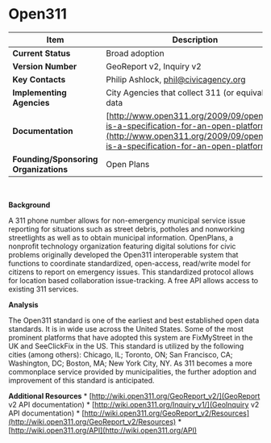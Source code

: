 # Open311
| Item | Description |
| --- | --- |
| **Current Status** | Broad adoption |
| **Version Number** | GeoReport v2, Inquiry v2 |
| **Key Contacts** | Philip Ashlock, phil@civicagency.org |
| **Implementing Agencies** | City Agencies that collect 311 (or equivalent) data |
| **Documentation** | [http://www.open311.org/2009/09/open311-is-a-specification-for-an-open-platform/](http://www.open311.org/2009/09/open311-is-a-specification-for-an-open-platform/) |
| **Founding/Sponsoring Organizations** | Open Plans |
<br>

**Background**

A 311 phone number allows for non-emergency municipal service issue reporting for situations such as street debris, potholes and nonworking streetlights as well as to obtain municipal information. OpenPlans, a nonprofit technology organization featuring digital solutions for civic problems originally developed the Open311 interoperable system that functions to coordinate standardized, open-access, read/write model for citizens to report on emergency issues. This standardized protocol allows for location based collaboration issue-tracking. A free API allows access to existing 311 services.

**Analysis**

The Open311 standard is one of the earliest and best established open data standards. It is in wide use across the United States. Some of the most prominent platforms that have adopted this system are FixMyStreet in the UK and SeeClickFix in the US. This standard is utilized by the following cities (among others): Chicago, IL; Toronto, ON; San Francisco, CA; Washington, DC; Boston, MA; New York City, NY. As 311 becomes a more commonplace service provided by municipalities, the further adoption and improvement of this standard is anticipated.

**Additional Resources**
    * [http://wiki.open311.org/GeoReport_v2/](GeoReport v2 API documentation)
    * [http://wiki.open311.org/Inquiry_v1/](GeoInquiry v2 API documentation)
    * [http://wiki.open311.org/GeoReport_v2/Resources](http://wiki.open311.org/GeoReport_v2/Resources)
    * [http://wiki.open311.org/API](http://wiki.open311.org/API)
